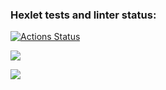 ### Hexlet tests and linter status:
[![Actions Status](https://github.com/AleksandKrasnyatov/php-project-45/actions/workflows/hexlet-check.yml/badge.svg)](https://github.com/AleksandKrasnyatov/php-project-45/actions)

<a href="https://codeclimate.com/github/AleksandKrasnyatov/php-project-45/maintainability"><img src="https://api.codeclimate.com/v1/badges/001cd103d55c4d780d49/maintainability" /></a>

<a href="https://asciinema.org/a/PCQzoufwucQ04D8OkoKLOxQuj" target="_blank"><img src="https://asciinema.org/a/PCQzoufwucQ04D8OkoKLOxQuj.svg" /></a>
